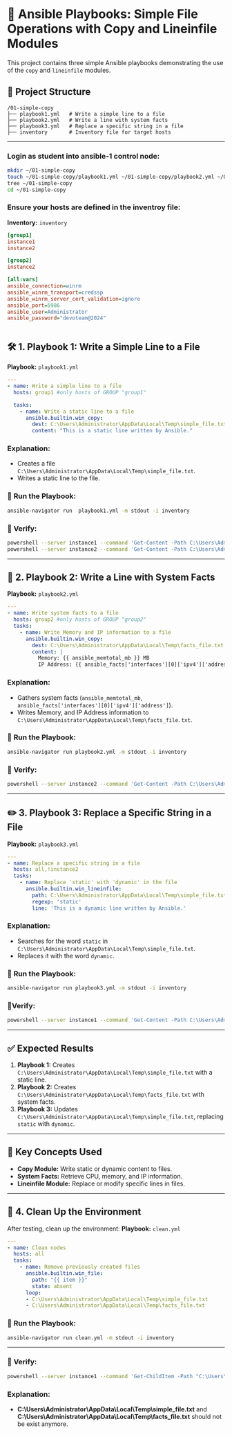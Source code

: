 # 🚀 **Ansible Playbooks: Simple File Operations with Copy and Lineinfile Modules**

This project contains three simple Ansible playbooks demonstrating the use of the `copy` and `lineinfile` modules.

## 📂 **Project Structure**

```
/01-simple-copy
├── playbook1.yml   # Write a simple line to a file
├── playbook2.yml   # Write a line with system facts
├── playbook3.yml   # Replace a specific string in a file
├── inventory       # Inventory file for target hosts
```

---
### **Login as student into ansible-1 control node:**
```bash
mkdir ~/01-simple-copy
touch ~/01-simple-copy/playbook1.yml ~/01-simple-copy/playbook2.yml ~/01-simple-copy/playbook3.yml ~/01-simple-copy/inventory
tree ~/01-simple-copy
cd ~/01-simple-copy
```

### **Ensure your hosts are defined in the inventroy file:**


**Inventory:** `inventory`
```ini
[group1]
instance1
instance2

[group2]
instance2

[all:vars]
ansible_connection=winrm
ansible_winrm_transport=credssp
ansible_winrm_server_cert_validation=ignore
ansible_port=5986
ansible_user=Administrator
ansible_password="devoteam@2024"



```

## 🛠️ **1. Playbook 1: Write a Simple Line to a File**

**Playbook:** `playbook1.yml`

```yaml
---
- name: Write a simple line to a file
  hosts: group1 #only hosts of GROUP "group1"

  tasks:
    - name: Write a static line to a file
      ansible.builtin.win_copy:
        dest: C:\Users\Administrator\AppData\Local\Temp\simple_file.txt
        content: "This is a static line written by Ansible."

```

### **Explanation:**
- Creates a file `C:\Users\Administrator\AppData\Local\Temp\simple_file.txt`.
- Writes a static line to the file.

### 🚦 **Run the Playbook:**
```bash
ansible-navigator run  playbook1.yml -m stdout -i inventory
```
### 🚦 **Verify:**
```bash
powershell --server instance1 --command 'Get-Content -Path C:\Users\Administrator\AppData\Local\Temp\simple_file.txt'
powershell --server instance2 --command 'Get-Content -Path C:\Users\Administrator\AppData\Local\Temp\simple_file.txt'
```
---

## 🧪 **2. Playbook 2: Write a Line with System Facts**

**Playbook:** `playbook2.yml`

```yaml
---
- name: Write system facts to a file
  hosts: group2 #only hosts of GROUP "group2"
  tasks:
    - name: Write Memory and IP information to a file
      ansible.builtin.win_copy:
        dest: C:\Users\Administrator\AppData\Local\Temp\facts_file.txt
        content: |
          Memory: {{ ansible_memtotal_mb }} MB
          IP Address: {{ ansible_facts['interfaces'][0]['ipv4']['address'] }}


```

### **Explanation:**
- Gathers system facts (`ansible_memtotal_mb`, `ansible_facts['interfaces'][0]['ipv4']['address']`).
- Writes Memory, and IP Address information to `C:\Users\Administrator\AppData\Local\Temp\facts_file.txt`.

### 🚦 **Run the Playbook:**
```bash
ansible-navigator run playbook2.yml -m stdout -i inventory 
```
### 🚦 **Verify:**
```bash
powershell --server instance2 --command 'Get-Content -Path C:\Users\Administrator\AppData\Local\Temp\facts_file.txt'
```
---

## ✏️ **3. Playbook 3: Replace a Specific String in a File**

**Playbook:** `playbook3.yml`

```yaml
---
- name: Replace a specific string in a file
  hosts: all,!instance2
  tasks:
    - name: Replace 'static' with 'dynamic' in the file
      ansible.builtin.win_lineinfile:
        path: C:\Users\Administrator\AppData\Local\Temp\simple_file.txt
        regexp: 'static'
        line: 'This is a dynamic line written by Ansible.'
```

### **Explanation:**
- Searches for the word `static` in `C:\Users\Administrator\AppData\Local\Temp\simple_file.txt`.
- Replaces it with the word `dynamic`.

### 🚦 **Run the Playbook:**
```bash
ansible-navigator run playbook3.yml -m stdout -i inventory 
```
### 🚦**Verify:**
```bash
powershell --server instance1 --command 'Get-Content -Path C:\Users\Administrator\AppData\Local\Temp\simple_file.txt'
```

---

## ✅ **Expected Results**

1. **Playbook 1:** Creates `C:\Users\Administrator\AppData\Local\Temp\simple_file.txt` with a static line.
2. **Playbook 2:** Creates `C:\Users\Administrator\AppData\Local\Temp\facts_file.txt` with system facts.
3. **Playbook 3:** Updates `C:\Users\Administrator\AppData\Local\Temp\simple_file.txt`, replacing `static` with `dynamic`.

---

## 📖 **Key Concepts Used**

- **Copy Module:** Write static or dynamic content to files.
- **System Facts:** Retrieve CPU, memory, and IP information.
- **Lineinfile Module:** Replace or modify specific lines in files.

---

## 🚦 **4. Clean Up the Environment**

After testing, clean up the environment:
**Playbook:** `clean.yml`
```yaml
---
- name: Clean nodes
  hosts: all
  tasks:
    - name: Remove previously created files
      ansible.builtin.win_file:
        path: "{{ item }}"
        state: absent
      loop:
      - C:\Users\Administrator\AppData\Local\Temp\simple_file.txt
      - C:\Users\Administrator\AppData\Local\Temp\facts_file.txt
```
### 🚦 **Run the Playbook:**
```bash
ansible-navigator run clean.yml -m stdout -i inventory 
```
---

### 🚦 **Verify:**
```bash
powershell --server instance1 --command 'Get-ChildItem -Path "C:\Users\Administrator\AppData\Local\Temp\" -File'

```
### **Explanation:**
- **C:\Users\Administrator\AppData\Local\Temp\simple_file.txt** and **C:\Users\Administrator\AppData\Local\Temp\facts_file.txt** should not be exist anymore.
